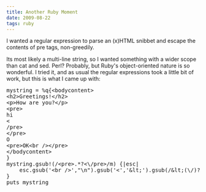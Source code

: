```yaml
---
title: Another Ruby Moment 
date: 2009-08-22
tags: ruby
---
```

I wanted a regular expression to parse an (x)HTML snibbet and escape the contents of pre tags, non-greedily.

Its most likely a multi-line string, so I wanted something with a wider scope than cat and sed. Perl? Probably, but Ruby's object-oriented nature is so wonderful. I tried it, and as usual the regular expressions took a little bit of work, but this is what I came up with:

<pre class="sh_ruby">mystring = %q{&lt;bodycontent&gt;
&lt;h2&gt;Greetings!&lt;/h2&gt;
&lt;p&gt;How are you?&lt;/p&gt;
&lt;pre&gt;
hi
&lt;
/pre&gt;
&lt;/pre&gt;
O
&lt;pre&gt;OK&lt;br /&gt;&lt;/pre&gt;
&lt;/bodycontent&gt;
}
mystring.gsub!(/&lt;pre&gt;.*?&lt;\/pre&gt;/m) {|esc|
&nbsp;&nbsp;&nbsp; esc.gsub('&lt;br /&gt;',"\n").gsub('&lt;','&amp;lt;').gsub(/&amp;lt;(\/)?pre&gt;/,'&lt;\1pre&gt;')
}
puts mystring
</pre>

